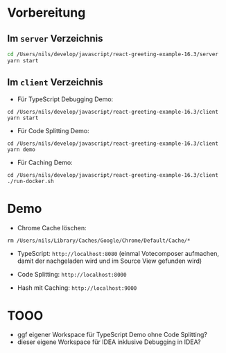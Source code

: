 # Vorbereitung

## Im `server` Verzeichnis

```bash
cd /Users/nils/develop/javascript/react-greeting-example-16.3/server
yarn start
```

## Im `client` Verzeichnis

* Für TypeScript Debugging Demo:

```
cd /Users/nils/develop/javascript/react-greeting-example-16.3/client
yarn start
```

* Für Code Splitting Demo:

```
cd /Users/nils/develop/javascript/react-greeting-example-16.3/client
yarn demo
```

* Für Caching Demo:

```
cd /Users/nils/develop/javascript/react-greeting-example-16.3/client
./run-docker.sh
```

# Demo

* Chrome Cache löschen:

```
rm /Users/nils/Library/Caches/Google/Chrome/Default/Cache/*
```

* TypeScript: `http://localhost:8080` (einmal Votecomposer aufmachen, damit der nachgeladen wird und im Source View gefunden wird)
* Code Splitting: `http://localhost:8000`

* Hash mit Caching: `http://localhost:9000`

# TOOO

* ggf eigener Workspace für TypeScript Demo ohne Code Splitting?
* dieser eigene Workspace für IDEA inklusive Debugging in IDEA?
